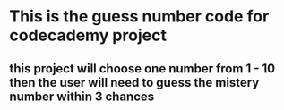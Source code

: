 # This is the guess number code for codecademy project

## this project will choose one number from 1 - 10 then the user will need to guess the mistery number within 3 chances

